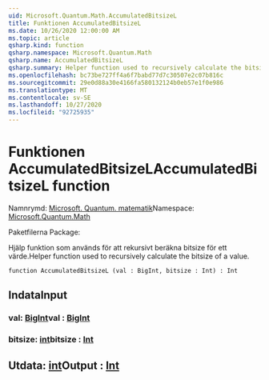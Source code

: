 ```yaml
---
uid: Microsoft.Quantum.Math.AccumulatedBitsizeL
title: Funktionen AccumulatedBitsizeL
ms.date: 10/26/2020 12:00:00 AM
ms.topic: article
qsharp.kind: function
qsharp.namespace: Microsoft.Quantum.Math
qsharp.name: AccumulatedBitsizeL
qsharp.summary: Helper function used to recursively calculate the bitsize of a value.
ms.openlocfilehash: bc73be727ff4a6f7babd77d7c30507e2c07b816c
ms.sourcegitcommit: 29e0d88a30e4166fa580132124b0eb57e1f0e986
ms.translationtype: MT
ms.contentlocale: sv-SE
ms.lasthandoff: 10/27/2020
ms.locfileid: "92725935"
---
```

# <a name="accumulatedbitsizel-function"></a><span data-ttu-id="de105-102">Funktionen AccumulatedBitsizeL</span><span class="sxs-lookup"><span data-stu-id="de105-102">AccumulatedBitsizeL function</span></span>

<span data-ttu-id="de105-103">Namnrymd: [Microsoft. Quantum. matematik](xref:Microsoft.Quantum.Math)</span><span class="sxs-lookup"><span data-stu-id="de105-103">Namespace: [Microsoft.Quantum.Math](xref:Microsoft.Quantum.Math)</span></span>

<span data-ttu-id="de105-104">Paketfilerna [](https://nuget.org/packages/)</span><span class="sxs-lookup"><span data-stu-id="de105-104">Package: [](https://nuget.org/packages/)</span></span>


<span data-ttu-id="de105-105">Hjälp funktion som används för att rekursivt beräkna bitsize för ett värde.</span><span class="sxs-lookup"><span data-stu-id="de105-105">Helper function used to recursively calculate the bitsize of a value.</span></span>

```qsharp
function AccumulatedBitsizeL (val : BigInt, bitsize : Int) : Int
```


## <a name="input"></a><span data-ttu-id="de105-106">Indata</span><span class="sxs-lookup"><span data-stu-id="de105-106">Input</span></span>

### <a name="val--bigint"></a><span data-ttu-id="de105-107">val: [BigInt](xref:microsoft.quantum.lang-ref.bigint)</span><span class="sxs-lookup"><span data-stu-id="de105-107">val : [BigInt](xref:microsoft.quantum.lang-ref.bigint)</span></span>




### <a name="bitsize--int"></a><span data-ttu-id="de105-108">bitsize: [int](xref:microsoft.quantum.lang-ref.int)</span><span class="sxs-lookup"><span data-stu-id="de105-108">bitsize : [Int](xref:microsoft.quantum.lang-ref.int)</span></span>





## <a name="output--int"></a><span data-ttu-id="de105-109">Utdata: [int](xref:microsoft.quantum.lang-ref.int)</span><span class="sxs-lookup"><span data-stu-id="de105-109">Output : [Int](xref:microsoft.quantum.lang-ref.int)</span></span>

